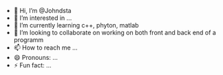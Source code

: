 - 👋 Hi, I’m @Johndsta
- 👀 I’m interested in ...
- 🌱 I’m currently learning c++, phyton, matlab
- 💞️ I’m looking to collaborate on working on both front and back end of a programm
- 📫 How to reach me ...
- 😄 Pronouns: ...
- ⚡ Fun fact: ...

<!---
Johndsta/Johndsta is a ✨ special ✨ repository because its `README.md` (this file) appears on your GitHub profile.
You can click the Preview link to take a look at your changes.
--->
